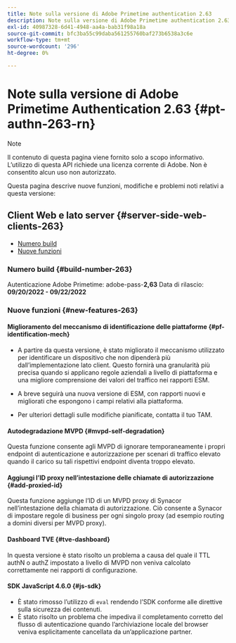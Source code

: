 ```yaml
---
title: Note sulla versione di Adobe Primetime authentication 2.63
description: Note sulla versione di Adobe Primetime authentication 2.63
exl-id: 40987328-6d41-4948-aa4a-bab31f98a18a
source-git-commit: bfc3ba55c99daba561255760baf273b6538a3c6e
workflow-type: tm+mt
source-wordcount: '296'
ht-degree: 0%

---
```


# Note sulla versione di Adobe Primetime Authentication 2.63 {#pt-authn-263-rn}

>[!NOTE]
>
>Il contenuto di questa pagina viene fornito solo a scopo informativo. L’utilizzo di questa API richiede una licenza corrente di Adobe. Non è consentito alcun uso non autorizzato.

Questa pagina descrive nuove funzioni, modifiche e problemi noti relativi a questa versione:

## Client Web e lato server {#server-side-web-clients-263}

* [Numero build](#build-number)
* [Nuove funzioni](#new-features)

### Numero build {#build-number-263}

Autenticazione Adobe Primetime: adobe-pass-**2,63**
Data di rilascio: **09/20/2022 - 09/22/2022**

### Nuove funzioni {#new-features-263}

#### Miglioramento del meccanismo di identificazione delle piattaforme {#pf-identification-mech}

* A partire da questa versione, è stato migliorato il meccanismo utilizzato per identificare un dispositivo che non dipenderà più dall’implementazione lato client. Questo fornirà una granularità più precisa quando si applicano regole aziendali a livello di piattaforma e una migliore comprensione dei valori del traffico nei rapporti ESM.

* A breve seguirà una nuova versione di ESM, con rapporti nuovi e migliorati che espongono i campi relativi alla piattaforma.

* Per ulteriori dettagli sulle modifiche pianificate, contatta il tuo TAM.

#### Autodegradazione MVPD {#mvpd-self-degradation}

Questa funzione consente agli MVPD di ignorare temporaneamente i propri endpoint di autenticazione e autorizzazione per scenari di traffico elevato quando il carico su tali rispettivi endpoint diventa troppo elevato.


#### Aggiungi l’ID proxy nell’intestazione delle chiamate di autorizzazione {#add-proxied-id}

Questa funzione aggiunge l’ID di un MVPD proxy di Synacor nell’intestazione della chiamata di autorizzazione. Ciò consente a Synacor di impostare regole di business per ogni singolo proxy (ad esempio routing a domini diversi per MVPD proxy).


#### Dashboard TVE {#tve-dashboard}

In questa versione è stato risolto un problema a causa del quale il TTL authN o authZ impostato a livello di MVPD non veniva calcolato correttamente nei rapporti di configurazione.


#### SDK JavaScript 4.6.0 {#js-sdk}

* È stato rimosso l’utilizzo di `eval` rendendo l’SDK conforme alle direttive sulla sicurezza dei contenuti.
* È stato risolto un problema che impediva il completamento corretto del flusso di autenticazione quando l’archiviazione locale del browser veniva esplicitamente cancellata da un’applicazione partner.
